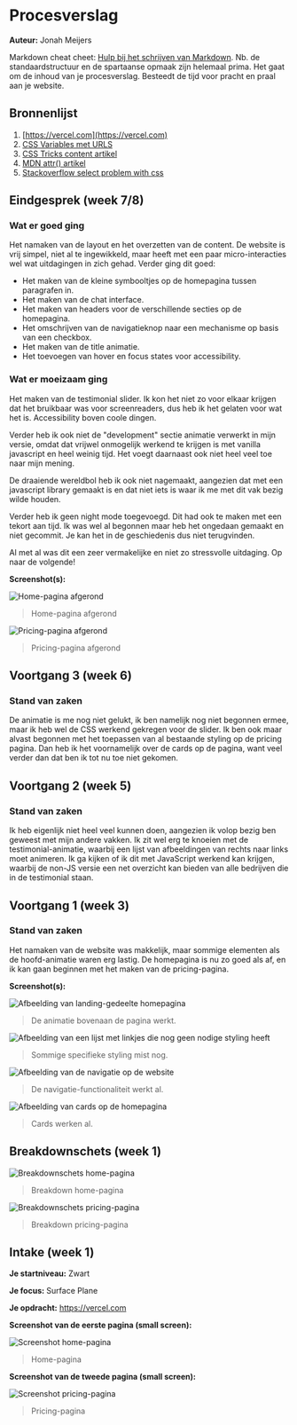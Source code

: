 # Procesverslag

**Auteur:** Jonah Meijers

Markdown cheat cheet: [Hulp bij het schrijven van Markdown](https://github.com/adam-p/markdown-here/wiki/Markdown-Cheatsheet). Nb. de standaardstructuur en de spartaanse opmaak zijn helemaal prima. Het gaat om de inhoud van je procesverslag. Besteedt de tijd voor pracht en praal aan je website.

## Bronnenlijst

1. [https://vercel.com](https://vercel.com)
2. [CSS Variables met URLS](https://stackoverflow.com/questions/42330075/is-there-a-way-to-interpolate-css-variables-with-url)
3. [CSS Tricks content artikel](https://css-tricks.com/almanac/properties/c/content/)
4. [MDN attr() artikel](https://developer.mozilla.org/en-US/docs/Web/CSS/attr())
5. [Stackoverflow select problem with css](https://stackoverflow.com/questions/3532649/problem-with-select-and-after-with-css-in-webkit)

## Eindgesprek (week 7/8)

### Wat er goed ging

Het namaken van de layout en het overzetten van de content. De website is vrij simpel, niet al te ingewikkeld, maar heeft met een paar micro-interacties wel wat uitdagingen in zich gehad. Verder ging dit goed:

- Het maken van de kleine symbooltjes op de homepagina tussen paragrafen in.
- Het maken van de chat interface.
- Het maken van headers voor de verschillende secties op de homepagina.
- Het omschrijven van de navigatieknop naar een mechanisme op basis van een checkbox.
- Het maken van de title animatie.
- Het toevoegen van hover en focus states voor accessibility.

### Wat er moeizaam ging

Het maken van de testimonial slider. Ik kon het niet zo voor elkaar krijgen dat het bruikbaar was voor screenreaders, dus heb ik het gelaten voor wat het is. Accessibility boven coole dingen.

Verder heb ik ook niet de "development" sectie animatie verwerkt in mijn versie, omdat dat vrijwel onmogelijk werkend te krijgen is met vanilla javascript en heel weinig tijd. Het voegt daarnaast ook niet heel veel toe naar mijn mening.

De draaiende wereldbol heb ik ook niet nagemaakt, aangezien dat met een javascript library gemaakt is en dat niet iets is waar ik me met dit vak bezig wilde houden.

Verder heb ik geen night mode toegevoegd. Dit had ook te maken met een tekort aan tijd. Ik was wel al begonnen maar heb het ongedaan gemaakt en niet gecommit. Je kan het in de geschiedenis dus niet terugvinden.

Al met al was dit een zeer vermakelijke en niet zo stressvolle uitdaging. Op naar de volgende!

**Screenshot(s):**

![Home-pagina afgerond](images/home_page_finished.png)
> Home-pagina afgerond

![Pricing-pagina afgerond](images/pricing_page_finished.png)
> Pricing-pagina afgerond

## Voortgang 3 (week 6)

### Stand van zaken

De animatie is me nog niet gelukt, ik ben namelijk nog niet begonnen ermee, maar ik heb wel de CSS werkend gekregen voor de slider. Ik ben ook maar alvast begonnen met het toepassen van al bestaande styling op de pricing pagina. Dan heb ik het voornamelijk over de cards op de pagina, want veel verder dan dat ben ik tot nu toe niet gekomen.

## Voortgang 2 (week 5)

### Stand van zaken

Ik heb eigenlijk niet heel veel kunnen doen, aangezien ik volop bezig ben geweest met mijn andere vakken. Ik zit wel erg te knoeien met de testimonial-animatie, waarbij een lijst van afbeeldingen van rechts naar links moet animeren. Ik ga kijken of ik dit met JavaScript werkend kan krijgen, waarbij de non-JS versie een net overzicht kan bieden van alle bedrijven die in de testimonial staan.

## Voortgang 1 (week 3)

### Stand van zaken

Het namaken van de website was makkelijk, maar sommige elementen als de hoofd-animatie waren erg lastig. De homepagina is nu zo goed als af, en ik kan gaan beginnen met het maken van de pricing-pagina.

**Screenshot(s):**

![Afbeelding van landing-gedeelte homepagina](images/progress1_1.png)
> De animatie bovenaan de pagina werkt.

![Afbeelding van een lijst met linkjes die nog geen nodige styling heeft](images/progress1_2.png)
> Sommige specifieke styling mist nog.

![Afbeelding van de navigatie op de website](images/progress1_3.png)
> De navigatie-functionaliteit werkt al.

![Afbeelding van cards op de homepagina](images/progress1_4.png)
> Cards werken al.

## Breakdownschets (week 1)

![Breakdownschets home-pagina](images/home_page_breakdown.png)
> Breakdown home-pagina

![Breakdownschets pricing-pagina](images/pricing_page_breakdown.png)
> Breakdown pricing-pagina

## Intake (week 1)

**Je startniveau:** Zwart

**Je focus:** Surface Plane

**Je opdracht:** https://vercel.com

**Screenshot van de eerste pagina (small screen):**

![Screenshot home-pagina](images/home_page.png)
> Home-pagina

**Screenshot van de tweede pagina (small screen):**

![Screenshot pricing-pagina](images/pricing_page.png)
> Pricing-pagina